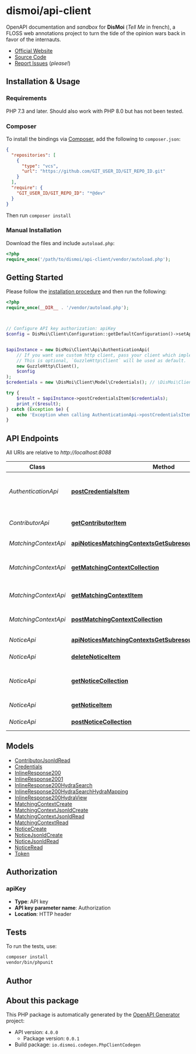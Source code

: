 # dismoi/api-client

OpenAPI documentation and _sandbox_ for **DisMoi** (_Tell Me_ in french),
a FLOSS web annotations project to turn the tide of the opinion wars back in favor of the internauts.

- [Official Website](https://www.dismoi.io/)
- [Source Code](https://github.com/dis-moi)
- [Report Issues](https://github.com/dis-moi/backend/issues) (_please!_)



## Installation & Usage

### Requirements

PHP 7.3 and later.
Should also work with PHP 8.0 but has not been tested.

### Composer

To install the bindings via [Composer](https://getcomposer.org/), add the following to `composer.json`:

```json
{
  "repositories": [
    {
      "type": "vcs",
      "url": "https://github.com/GIT_USER_ID/GIT_REPO_ID.git"
    }
  ],
  "require": {
    "GIT_USER_ID/GIT_REPO_ID": "*@dev"
  }
}
```

Then run `composer install`

### Manual Installation

Download the files and include `autoload.php`:

```php
<?php
require_once('/path/to/dismoi/api-client/vendor/autoload.php');
```

## Getting Started

Please follow the [installation procedure](#installation--usage) and then run the following:

```php
<?php
require_once(__DIR__ . '/vendor/autoload.php');



// Configure API key authorization: apiKey
$config = DisMoi\Client\Configuration::getDefaultConfiguration()->setApiKey('Authorization', 'YOUR_API_KEY');


$apiInstance = new DisMoi\Client\Api\AuthenticationApi(
    // If you want use custom http client, pass your client which implements `GuzzleHttp\ClientInterface`.
    // This is optional, `GuzzleHttp\Client` will be used as default.
    new GuzzleHttp\Client(),
    $config
);
$credentials = new \DisMoi\Client\Model\Credentials(); // \DisMoi\Client\Model\Credentials | Generate a new Json Web Token (JWT)

try {
    $result = $apiInstance->postCredentialsItem($credentials);
    print_r($result);
} catch (Exception $e) {
    echo 'Exception when calling AuthenticationApi->postCredentialsItem: ', $e->getMessage(), PHP_EOL;
}

```

## API Endpoints

All URIs are relative to *http://localhost:8088*

Class | Method | HTTP request | Description
------------ | ------------- | ------------- | -------------
*AuthenticationApi* | [**postCredentialsItem**](docs/Api/AuthenticationApi.md#postcredentialsitem) | **POST** /v4/_jwt | Returns an authentication token (JWT) from login credentials.
*ContributorApi* | [**getContributorItem**](docs/Api/ContributorApi.md#getcontributoritem) | **GET** /v4/contributors/{id} | Retrieves a Contributor resource.
*MatchingContextApi* | [**apiNoticesMatchingContextsGetSubresourceNoticeSubresource**](docs/Api/MatchingContextApi.md#apinoticesmatchingcontextsgetsubresourcenoticesubresource) | **GET** /v4/notices/{id}/matching_contexts | Retrieves a Notice resource.
*MatchingContextApi* | [**getMatchingContextCollection**](docs/Api/MatchingContextApi.md#getmatchingcontextcollection) | **GET** /v4/matching_contexts | Retrieves the collection of MatchingContext resources.
*MatchingContextApi* | [**getMatchingContextItem**](docs/Api/MatchingContextApi.md#getmatchingcontextitem) | **GET** /v4/matching_contexts/{id} | Retrieves a MatchingContext resource.
*MatchingContextApi* | [**postMatchingContextCollection**](docs/Api/MatchingContextApi.md#postmatchingcontextcollection) | **POST** /v4/matching_contexts | Creates a MatchingContext resource.
*NoticeApi* | [**apiNoticesMatchingContextsGetSubresourceNoticeSubresource**](docs/Api/NoticeApi.md#apinoticesmatchingcontextsgetsubresourcenoticesubresource) | **GET** /v4/notices/{id}/matching_contexts | Retrieves a Notice resource.
*NoticeApi* | [**deleteNoticeItem**](docs/Api/NoticeApi.md#deletenoticeitem) | **DELETE** /v4/notices/{id} | Removes the Notice resource.
*NoticeApi* | [**getNoticeCollection**](docs/Api/NoticeApi.md#getnoticecollection) | **GET** /v4/notices | Retrieves the collection of Notice resources.
*NoticeApi* | [**getNoticeItem**](docs/Api/NoticeApi.md#getnoticeitem) | **GET** /v4/notices/{id} | Retrieves a Notice resource.
*NoticeApi* | [**postNoticeCollection**](docs/Api/NoticeApi.md#postnoticecollection) | **POST** /v4/notices | Creates a Notice resource.

## Models

- [ContributorJsonldRead](docs/Model/ContributorJsonldRead.md)
- [Credentials](docs/Model/Credentials.md)
- [InlineResponse200](docs/Model/InlineResponse200.md)
- [InlineResponse2001](docs/Model/InlineResponse2001.md)
- [InlineResponse200HydraSearch](docs/Model/InlineResponse200HydraSearch.md)
- [InlineResponse200HydraSearchHydraMapping](docs/Model/InlineResponse200HydraSearchHydraMapping.md)
- [InlineResponse200HydraView](docs/Model/InlineResponse200HydraView.md)
- [MatchingContextCreate](docs/Model/MatchingContextCreate.md)
- [MatchingContextJsonldCreate](docs/Model/MatchingContextJsonldCreate.md)
- [MatchingContextJsonldRead](docs/Model/MatchingContextJsonldRead.md)
- [MatchingContextRead](docs/Model/MatchingContextRead.md)
- [NoticeCreate](docs/Model/NoticeCreate.md)
- [NoticeJsonldCreate](docs/Model/NoticeJsonldCreate.md)
- [NoticeJsonldRead](docs/Model/NoticeJsonldRead.md)
- [NoticeRead](docs/Model/NoticeRead.md)
- [Token](docs/Model/Token.md)

## Authorization

### apiKey

- **Type**: API key
- **API key parameter name**: Authorization
- **Location**: HTTP header


## Tests

To run the tests, use:

```bash
composer install
vendor/bin/phpunit
```

## Author



## About this package

This PHP package is automatically generated by the [OpenAPI Generator](https://openapi-generator.tech) project:

- API version: `4.0.0`
    - Package version: `0.0.1`
- Build package: `io.dismoi.codegen.PhpClientCodegen`
